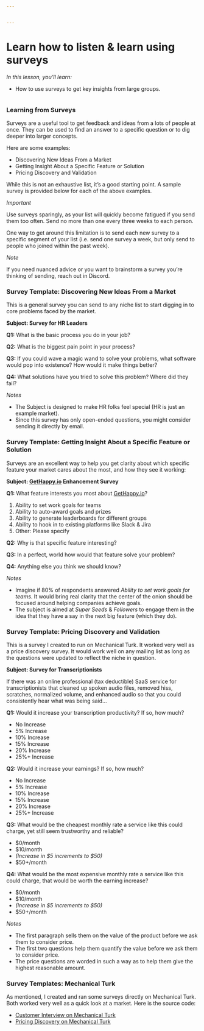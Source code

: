 ```yaml
---


---
```


<h1 id="learn-how-to-listen--learn-using-surveys">Learn how to listen &amp; learn using surveys</h1>
<p><em>In this lesson, you’ll learn:</em></p>
<ul>
<li>How to use surveys to get key insights from large groups.</li>
</ul>
<p><img src="https://s3.amazonaws.com/nugget.one/academy/surveys.jpg" alt=""></p>
<h3 id="learning-from-surveys">Learning from Surveys</h3>
<p>Surveys are a useful tool to get feedback and ideas from a lots of people at once. They can be used to find an answer to a specific question or to dig deeper into larger concepts.</p>
<p>Here are some examples:</p>
<ul>
<li>Discovering New Ideas From a Market</li>
<li>Getting Insight About a Specific Feature or Solution</li>
<li>Pricing Discovery and Validation</li>
</ul>
<p>While this is not an exhaustive list, it’s a good starting point. A sample survey is provided below for each of the above examples.</p>
<p><em>Important</em></p>
<p>Use surveys sparingly, as your list will quickly become fatigued if you send them too often. Send no more than one every three weeks to each person.</p>
<p>One way to get around this limitation is to send each new survey to a specific segment of your list (i.e. send one survey a week, but only send to people who joined within the past week).</p>
<p><em>Note</em></p>
<p>If you need nuanced advice or you want to brainstorm a survey you’re thinking of sending, reach out in Discord.</p>
<h3 id="survey-template-discovering-new-ideas-from-a-market">Survey Template: Discovering New Ideas From a Market</h3>
<p>This is a general survey you can send to any niche list to start digging in to core problems faced by the market.</p>
<p><strong>Subject: Survey for HR Leaders</strong></p>
<p><strong>Q1:</strong>  What is the basic process you do in your job?</p>
<p><strong>Q2:</strong>  What is the biggest pain point in your process?</p>
<p><strong>Q3:</strong>  If you could wave a magic wand to solve your problems, what software would pop into existence? How would it make things better?</p>
<p><strong>Q4:</strong>  What solutions have you tried to solve this problem? Where did they fail?</p>
<p><em>Notes</em></p>
<ul>
<li>The Subject is designed to make HR folks feel special (HR is just an example market).</li>
<li>Since this survey has only open-ended questions, you might consider sending it directly by email.</li>
</ul>
<h3 id="survey-template-getting-insight-about-a-specific-feature-or-solution">Survey Template: Getting Insight About a Specific Feature or Solution</h3>
<p>Surveys are an excellent way to help you get clarity about which specific feature your market cares about the most, and how they see it working:</p>
<p><strong>Subject: <a href="http://GetHappy.io">GetHappy.io</a> Enhancement Survey</strong></p>
<p><strong>Q1:</strong>  What feature interests you most about <a href="http://GetHappy.io">GetHappy.io</a>?</p>
<ol>
<li>Ability to set work goals for teams</li>
<li>Ability to auto-award goals and prizes</li>
<li>Ability to generate leaderboards for different groups</li>
<li>Ability to hook in to existing platforms like Slack &amp; Jira</li>
<li>Other: Please specify</li>
</ol>
<p><strong>Q2:</strong>  Why is that specific feature interesting?</p>
<p><strong>Q3:</strong>  In a perfect, world how would that feature solve your problem?</p>
<p><strong>Q4:</strong>  Anything else you think we should know?</p>
<p><em>Notes</em></p>
<ul>
<li>Imagine if 80% of respondents answered  <em>Ability to set work goals for teams</em>. It would bring real clarity that the center of the onion should be focused around helping companies achieve goals.</li>
<li>The subject is aimed at  <em>Super Seeds</em>  &amp;  <em>Followers</em>  to engage them in the idea that they have a say in the next big feature (which they do).</li>
</ul>
<h3 id="survey-template-pricing-discovery-and-validation">Survey Template: Pricing Discovery and Validation</h3>
<p>This is a survey I created to run on Mechanical Turk. It worked very well as a price discovery survey. It would work well on any mailing list as long as the questions were updated to reflect the niche in question.</p>
<p><strong>Subject: Survey for Transcriptionists</strong></p>
<p>If there was an online professional (tax deductible) SaaS service for transcriptionists that cleaned up spoken audio files, removed hiss, scratches, normalized volume, and enhanced audio so that you could consistently hear what was being said…</p>
<p><strong>Q1:</strong>  Would it increase your transcription productivity? If so, how much?</p>
<ul>
<li>No Increase</li>
<li>5% Increase</li>
<li>10% Increase</li>
<li>15% Increase</li>
<li>20% Increase</li>
<li>25%+ Increase</li>
</ul>
<p><strong>Q2:</strong>  Would it increase your earnings? If so, how much?</p>
<ul>
<li>No Increase</li>
<li>5% Increase</li>
<li>10% Increase</li>
<li>15% Increase</li>
<li>20% Increase</li>
<li>25%+ Increase</li>
</ul>
<p><strong>Q3:</strong>  What would be the cheapest monthly rate a service like this could charge, yet still seem trustworthy and reliable?</p>
<ul>
<li>$0/month</li>
<li>$10/month</li>
<li><em>(Increase in $5 increments to $50)</em></li>
<li>$50+/month</li>
</ul>
<p><strong>Q4:</strong>  What would be the most expensive monthly rate a service like this could charge, that would be worth the earning increase?</p>
<ul>
<li>$0/month</li>
<li>$10/month</li>
<li><em>(Increase in $5 increments to $50)</em></li>
<li>$50+/month</li>
</ul>
<p><em>Notes</em></p>
<ul>
<li>The first paragraph sells them on the value of the product before we ask them to consider price.</li>
<li>The first two questions help them quantify the value before we ask them to consider price.</li>
<li>The price questions are worded in such a way as to help them give the highest reasonable amount.</li>
</ul>
<h3 id="survey-templates-mechanical-turk">Survey Templates: Mechanical Turk</h3>
<p>As mentioned, I created and ran some surveys directly on Mechanical Turk. Both worked very well as a quick look at a market. Here is the source code:</p>
<ul>
<li><a href="https://github.com/nuggetone/mturk/blob/master/customer-interview-on-mturk.html">Customer Interview on Mechanical Turk</a></li>
<li><a href="https://github.com/nuggetone/mturk/blob/master/pricing-discovery-on-mturk.html">Pricing Discovery on Mechanical Turk</a></li>
</ul>

